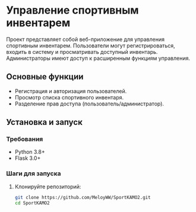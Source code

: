 # Управление спортивным инвентарем

Проект представляет собой веб-приложение для управления спортивным инвентарем. Пользователи могут регистрироваться, входить в систему и просматривать доступный инвентарь. Администраторы имеют доступ к расширенным функциям управления.

## Основные функции
- Регистрация и авторизация пользователей.
- Просмотр списка спортивного инвентаря.
- Разделение прав доступа (пользователь/администратор).

## Установка и запуск

### Требования
- Python 3.8+
- Flask 3.0+

### Шаги для запуска

1. Клонируйте репозиторий:
   ```bash
   git clone https://github.com/MeloyWW/SportKAMO2.git
   cd SportKAMO2
